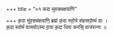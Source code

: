 +++
title = "०१ कदा भुवन्रथक्षयाणि"

+++
क॒दा भु॑व॒न्रथ॑क्षयाणि॒ ब्रह्म॑ क॒दा स्तो॒त्रे स॑हस्रपो॒ष्यं॑ दाः ।  
क॒दा स्तोमं॑ वासयोऽस्य रा॒या क॒दा धियः॑ करसि॒ वाज॑रत्नाः ॥